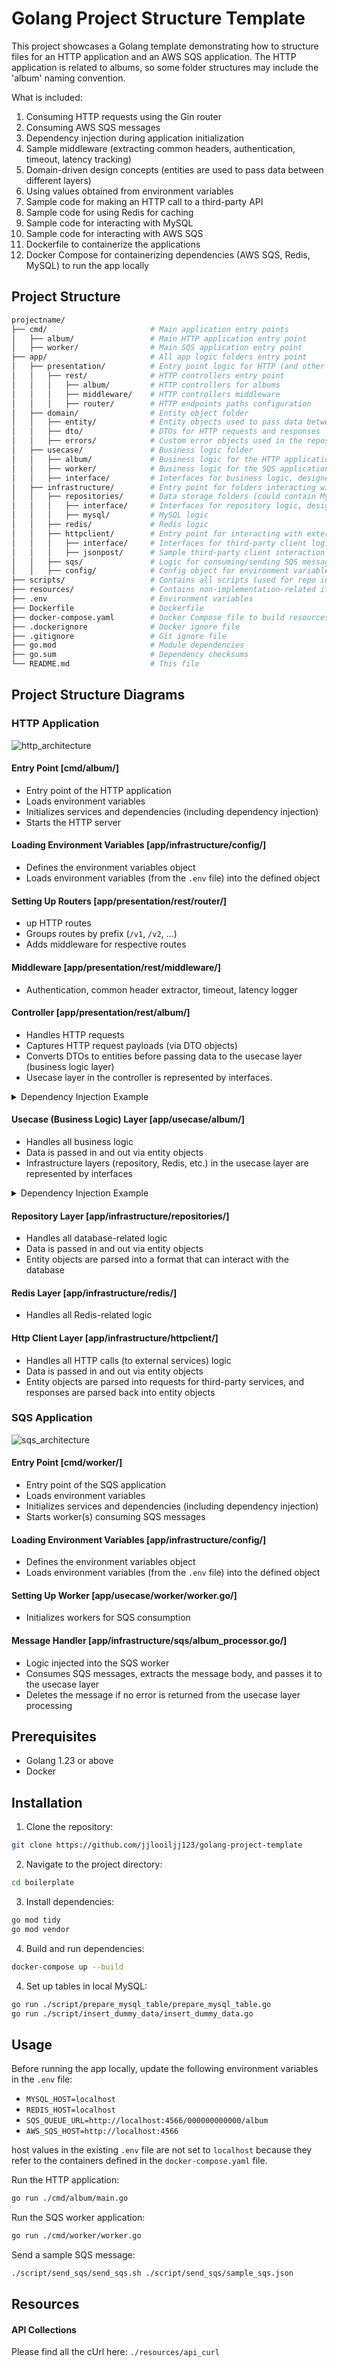 # Golang Project Structure Template

This project showcases a Golang template demonstrating how to structure files for an HTTP application and an AWS SQS application. The HTTP application is related to albums, so some folder structures may include the 'album' naming convention.

What is included:

1. Consuming HTTP requests using the Gin router
2. Consuming AWS SQS messages
3. Dependency injection during application initialization
4. Sample middleware (extracting common headers, authentication, timeout, latency tracking)
5. Domain-driven design concepts (entities are used to pass data between different layers)
6. Using values obtained from environment variables
7. Sample code for making an HTTP call to a third-party API
8. Sample code for using Redis for caching
9. Sample code for interacting with MySQL
10. Sample code for interacting with AWS SQS
11. Dockerfile to containerize the applications
12. Docker Compose for containerizing dependencies (AWS SQS, Redis, MySQL) to run the app locally

## Project Structure

```bash
projectname/
├── cmd/                       # Main application entry points
│   ├── album/                 # Main HTTP application entry point
│   ├── worker/                # Main SQS application entry point
├── app/                       # All app logic folders entry point
│   ├── presentation/          # Entry point logic for HTTP (and other technologies like gRPC)
│   │   ├── rest/              # HTTP controllers entry point
│   │   │   ├── album/         # HTTP controllers for albums
│   │   │   ├── middleware/    # HTTP controllers middleware
│   │   │   ├── router/        # HTTP endpoints paths configuration
│   ├── domain/                # Entity object folder
│   │   ├── entity/            # Entity objects used to pass data between presentation, usecase, and infrastructure layers
│   │   ├── dto/               # DTOs for HTTP requests and responses
│   │   ├── errors/            # Custom error objects used in the repository
│   ├── usecase/               # Business logic folder
│   │   ├── album/             # Business logic for the HTTP application
│   │   ├── worker/            # Business logic for the SQS application
│   │   ├── interface/         # Interfaces for business logic, designed for dependency injection
│   ├── infrastructure/        # Entry point for folders interacting with external services or infrastructure
│   │   ├── repositories/      # Data storage folders (could contain MySQL, DynamoDB, etc.)
│   │   │   ├── interface/     # Interfaces for repository logic, designed for dependency injection
│   │   │   ├── mysql/         # MySQL logic
│   │   ├── redis/             # Redis logic
│   │   ├── httpclient/        # Entry point for interacting with external services using HTTP
│   │   │   ├── interface/     # Interfaces for third-party client logic, designed for dependency injection
│   │   │   ├── jsonpost/      # Sample third-party client interaction logic (making HTTP calls)
│   │   ├── sqs/               # Logic for consuming/sending SQS messages
│   │   ├── config/            # Config object for environment variables
├── scripts/                   # Contains all scripts (used for repo initialization, etc.)
├── resources/                 # Contains non-implementation-related items
├── .env                       # Environment variables
├── Dockerfile                 # Dockerfile
├── docker-compose.yaml        # Docker Compose file to build resources needed to run the app locally
├── .dockerignore              # Docker ignore file
├── .gitignore                 # Git ignore file
├── go.mod                     # Module dependencies
├── go.sum                     # Dependency checksums
└── README.md                  # This file
```

## Project Structure Diagrams

### HTTP Application

![http_architecture](./resources/diagrams/http_architecture.png?raw=true)

#### Entry Point [cmd/album/]

- Entry point of the HTTP application
- Loads environment variables
- Initializes services and dependencies (including dependency injection)
- Starts the HTTP server

#### Loading Environment Variables [app/infrastructure/config/]

- Defines the environment variables object
- Loads environment variables (from the <code>.env</code> file) into the defined object

#### Setting Up Routers [app/presentation/rest/router/]

- up HTTP routes
- Groups routes by prefix (<code>/v1</code>, <code>/v2</code>, ...)
- Adds middleware for respective routes

#### Middleware [app/presentation/rest/middleware/]

- Authentication, common header extractor, timeout, latency logger

#### Controller [app/presentation/rest/album/]

- Handles HTTP requests
- Captures HTTP request payloads (via DTO objects)
- Converts DTOs to entities before passing data to the usecase layer (business logic layer)
- Usecase layer in the controller is represented by interfaces.

<details>
<summary>Dependency Injection Example</summary>

```go
// --- In app/usecase/interface/portfolio_interface.go ---
type GetAlbumInterface interface {
	GetAllAlbums(ctx context.Context) ([]dto.Album, error)
	GetAlbumByID(ctx context.Context, id string) (dto.Album, error)
}

type CreateAlbumInterface interface {
	CreateAlbum(ctx context.Context, album entity.Album) (string, error)
}

type GetJSONPostInterface interface {
	GetFromThirdPartyAPI(ctx context.Context) ([]dto.Post, error)
}

type AlbumInterface interface {
	GetAlbumInterface
	CreateAlbumInterface
	GetJSONPostInterface
}

// --- In app/presentation/rest/album/controller.go ---
type Controller struct {
	albumService albumservice.AlbumInterface
}

// --- In cmd/album/main.go ---
// Initialize Usecase layer
albumService := albumservice.NewService(albumRepo, redisCache, config.AppCfg.CacheDuration, jsonPostHTTPClient)

// Initialize Controller layer
restController := restcontroller.NewController(albumService)
```

</details>

#### Usecase (Business Logic) Layer [app/usecase/album/]

- Handles all business logic
- Data is passed in and out via entity objects
- Infrastructure layers (repository, Redis, etc.) in the usecase layer are represented by interfaces

<details>
<summary>Dependency Injection Example</summary>

```go
// --- In app/infrastructure/repositories/interface/repo_interface.go ---
type RepositoryInterface interface {
	GetAlbums(ctx context.Context) ([]entity.Album, error)
	CreateAlbum(ctx context.Context, album entity.Album) (string, error)
	GetAlbumByID(ctx context.Context, id string) (entity.Album, error)
}

// --- In app/usecase/album/service.go ---
type Service struct {
	albumRepo albumsRepositories.RepositoryInterface
}

// --- In cmd/album/main.go ---
// Initialize Repository layer
albumRepo, err := mysqlRepo.NewAlbumRepository(db)

// Initialize Usecase layer
albumService := albumservice.NewService(albumRepo, redisCache, config.AppCfg.CacheDuration, jsonPostHTTPClient)
```

</details>

#### Repository Layer [app/infrastructure/repositories/]

- Handles all database-related logic
- Data is passed in and out via entity objects
- Entity objects are parsed into a format that can interact with the database

#### Redis Layer [app/infrastructure/redis/]

- Handles all Redis-related logic

#### Http Client Layer [app/infrastructure/httpclient/]

- Handles all HTTP calls (to external services) logic
- Data is passed in and out via entity objects
- Entity objects are parsed into requests for third-party services, and responses are parsed back into entity objects

### SQS Application

![sqs_architecture](./resources/diagrams/sqs_architecture.png?raw=true)

#### Entry Point [cmd/worker/]

- Entry point of the SQS application
- Loads environment variables
- Initializes services and dependencies (including dependency injection)
- Starts worker(s) consuming SQS messages

#### Loading Environment Variables [app/infrastructure/config/]

- Defines the environment variables object
- Loads environment variables (from the <code>.env</code> file) into the defined object

#### Setting Up Worker [app/usecase/worker/worker.go/]

- Initializes workers for SQS consumption

#### Message Handler [app/infrastructure/sqs/album_processor.go/]

- Logic injected into the SQS worker
- Consumes SQS messages, extracts the message body, and passes it to the usecase layer
- Deletes the message if no error is returned from the usecase layer processing

## Prerequisites

- Golang 1.23 or above
- Docker

## Installation

1. Clone the repository:

```bash
git clone https://github.com/jjlooiljj123/golang-project-template
```

2. Navigate to the project directory:

```bash
cd boilerplate
```

3. Install dependencies:

```bash
go mod tidy
go mod vendor
```

4. Build and run dependencies:

```bash
docker-compose up --build
```

4. Set up tables in local MySQL:

```bash
go run ./script/prepare_mysql_table/prepare_mysql_table.go
go run ./script/insert_dummy_data/insert_dummy_data.go
```

## Usage

Before running the app locally, update the following environment variables in the <code>.env</code> file:

- <code>MYSQL_HOST=localhost</code>
- <code>REDIS_HOST=localhost</code>
- <code>SQS_QUEUE_URL=http://localhost:4566/000000000000/album</code>
- <code>AWS_SQS_HOST=http://localhost:4566</code>

host values in the existing <code>.env</code> file are not set to <code>localhost</code> because they refer to the containers defined in the <code>docker-compose.yaml</code> file.

Run the HTTP application:

```bash
go run ./cmd/album/main.go
```

Run the SQS worker application:

```bash
go run ./cmd/worker/worker.go
```

Send a sample SQS message:

```bash
./script/send_sqs/send_sqs.sh ./script/send_sqs/sample_sqs.json
```

## Resources

#### API Collections

Please find all the cUrl here: <code>./resources/api_curl</code>
